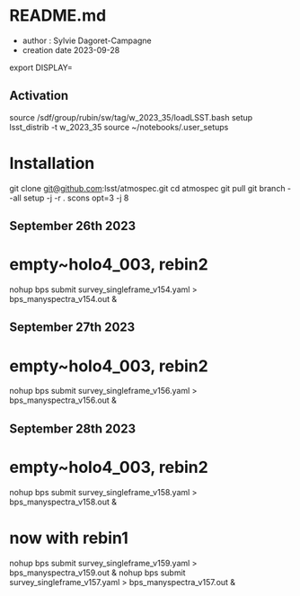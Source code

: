 # README.md


- author : Sylvie Dagoret-Campagne
- creation date 2023-09-28


export DISPLAY=
  
## Activation

source /sdf/group/rubin/sw/tag/w_2023_35/loadLSST.bash
setup lsst_distrib -t w_2023_35
source ~/notebooks/.user_setups

  

  

# Installation

git clone git@github.com:lsst/atmospec.git
cd atmospec
git pull
git branch --all
setup -j -r .
scons opt=3 -j 8

## September 26th 2023

# empty~holo4_003, rebin2
nohup bps submit survey_singleframe_v154.yaml > bps_manyspectra_v154.out &

## September 27th 2023
# empty~holo4_003, rebin2
nohup bps submit survey_singleframe_v156.yaml > bps_manyspectra_v156.out &

## September 28th 2023
# empty~holo4_003, rebin2
nohup bps submit survey_singleframe_v158.yaml > bps_manyspectra_v158.out &




# now with rebin1
nohup bps submit survey_singleframe_v159.yaml > bps_manyspectra_v159.out &
nohup bps submit survey_singleframe_v157.yaml > bps_manyspectra_v157.out &
